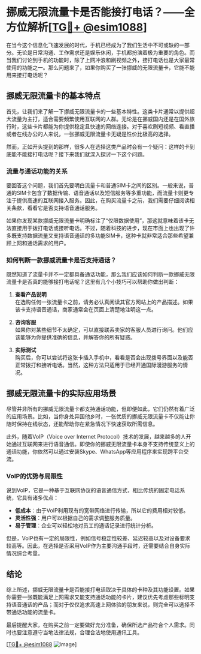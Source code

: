 # 挪威无限流量卡是否能接打电话？——全方位解析[[TG💪+ @esim1088](https://t.me/s/esim1088)]

在当今这个信息化飞速发展的时代，手机已经成为了我们生活中不可或缺的一部分。无论是日常沟通、工作需求还是娱乐休闲，手机都扮演着极为重要的角色。而当我们讨论到手机的功能时，除了上网冲浪和刷视频之外，接打电话也是大家最常使用的功能之一。那么问题来了，如果你购买了一张挪威的无限流量卡，它能不能用来接打电话呢？

## 挪威无限流量卡的基本特点

首先，让我们来了解一下挪威无限流量卡的一些基本特性。这类卡片通常以提供超大流量为主打，适合需要频繁使用互联网的人群。无论是在挪威国内还是在国外旅行时，这些卡片都能为你提供稳定且快速的网络连接。对于喜欢刷短视频、看直播或者在线办公的人来说，一张挪威无限流量卡无疑是性价比极高的选择。

然而，正如开头提到的那样，很多人在选择这类产品时会有一个疑问：这样的卡到底能不能接打电话呢？接下来我们就深入探讨一下这个问题。

### 流量与通话功能的关系

要回答这个问题，我们首先要明白流量卡和普通SIM卡之间的区别。一般来说，普通的SIM卡包含了数据传输、语音通话以及短信服务等多重功能，而流量卡则更专注于提供高速的互联网接入服务。因此，在购买流量卡之前，我们需要仔细阅读相关条款，看看它是否支持语音通话服务。

如果你发现某款挪威无限流量卡明确标注了“仅限数据使用”，那这就意味着该卡无法直接用于拨打电话或接听电话。不过，随着科技的进步，现在市面上也出现了许多既支持数据流量又支持语音通话的多功能SIM卡，这种卡就非常适合那些希望兼顾上网和通话需求的用户。

### 如何判断一款挪威流量卡是否支持通话？

既然知道了流量卡并不一定都具备通话功能，那么我们应该如何判断一款挪威无限流量卡是否真的能够接打电话呢？这里有几个小技巧可以帮助你做出判断：

1. **查看产品说明**  
   在选购任何一张流量卡之前，请务必认真阅读其官方网站上的产品描述。如果该卡支持语音通话，商家通常会在页面上清楚地注明这一点。

2. **咨询客服**  
   如果你对某些细节不太确定，可以直接联系卖家的客服人员进行询问。他们应该能够为你提供准确的信息，并解答你的所有疑惑。

3. **实际测试**  
   购买后，你可以尝试将这张卡插入手机中，看看是否会出现拨号界面以及能否正常拨打和接听电话。当然，这种方法只适用于已经开通国际漫游服务的情况。

## 挪威无限流量卡的实际应用场景

尽管并非所有的挪威无限流量卡都支持通话功能，但即便如此，它们仍然有着广泛的应用场景。比如，当你身处异国他乡时，一张优质的挪威无限流量卡不仅能让你随时保持在线状态，还能帮助你在紧急情况下快速获取所需信息。

此外，随着VoIP（Voice over Internet Protocol）技术的发展，越来越多的人开始通过互联网来进行语音通信。即使你的挪威无限流量卡本身不支持传统意义上的通话功能，你依然可以通过安装Skype、WhatsApp等应用程序来实现跨平台交流。

### VoIP的优势与局限性

说到VoIP，它是一种基于互联网协议的语音通信方式，相比传统的固定电话系统，它具有诸多优点：

- **低成本**：由于VoIP利用现有的宽带网络进行传输，所以它的费用相对较低。
- **灵活性强**：用户可以根据自己的需求调整服务质量。
- **易于管理**：企业可以轻松地对员工的通话记录进行统计分析。

但是，VoIP也有一定的局限性，例如信号稳定性较差、延迟较高以及对设备要求较高等。因此，在选择是否采用VoIP作为主要沟通手段时，还需要结合自身实际情况综合考量。

## 结论

综上所述，挪威无限流量卡是否能接打电话取决于具体的卡种及其功能设置。如果你需要一张既能满足上网需求又能支持通话功能的卡片，建议优先考虑那些标明支持语音通话的产品；而对于仅仅追求高速上网体验的朋友来说，则完全可以选择不带通话功能的流量卡。

最后提醒大家，在购买之前一定要做好充分准备，确保所选产品符合个人需求。同时也要注意遵守当地法律法规，合理合法地使用通讯工具。

[[TG💪+ @esim1088](https://t.me/s/esim1088) ![Image](https://i.postimg.cc/4NQfJmqS/Snipaste-2025-05-13-00-14-12.png)]